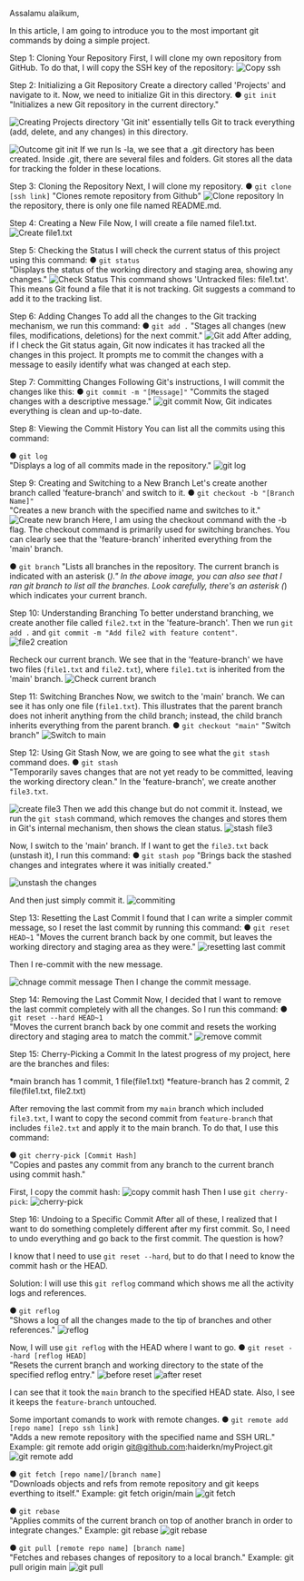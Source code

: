 Assalamu alaikum,

In this article, I am going to introduce you to the most important git commands by doing a simple project.

Step 1: Cloning Your Repository
First, I will clone my own repository from GitHub. To do that, I will copy the SSH key of the repository:
![Copy ssh](screenshots/1.%20repo%20ssh%20github.PNG)

Step 2: Initializing a Git Repository
Create a directory called 'Projects' and navigate to it. Now, we need to initialize Git in this directory. 
● `git init`  
  "Initializes a new Git repository in the current directory."

![Creating Projects directory](screenshots/2.%20git%20init.PNG)
'Git init' essentially tells Git to track everything (add, delete, and any changes) in this directory. 

![Outcome git init](screenshots/3.%20outcome%20of%20'git%20init'.PNG)
If we run ls -la, we see that a .git directory has been created. Inside .git, there are several files and folders. Git stores all the data for tracking the folder in these locations.

Step 3: Cloning the Repository
Next, I will clone my repository.
● `git clone [ssh link]`
"Clones remote repository from Github"
![Clone repository](screenshots/4.%20git%20clone.PNG)
In the repository, there is only one file named README.md.

Step 4: Creating a New File
Now, I will create a file named file1.txt.
![Create file1.txt](screenshots/5.%20create%20file1.PNG)

Step 5: Checking the Status
I will check the current status of this project using this command:
● `git status`  
  "Displays the status of the working directory and staging area, showing any changes."
![Check Status](screenshots/6.%20git%20status.PNG)
This command shows 'Untracked files: file1.txt'. This means Git found a file that it is not tracking. Git suggests a command to add it to the tracking list.

Step 6: Adding Changes
To add all the changes to the Git tracking mechanism, we run this command:
● `git add .`
  "Stages all changes (new files, modifications, deletions) for the next commit."
![Git add](screenshots/7.%20git%20add.PNG)
After adding, if I check the Git status again, Git now indicates it has tracked all the changes in this project. It prompts me to commit the changes with a message to easily identify what was changed at each step.

Step 7: Committing Changes
Following Git's instructions, I will commit the changes like this:
● `git commit -m "[Message]"`
  "Commits the staged changes with a descriptive message."
  ![git commit](screenshots/8.%20git%20commit.PNG)
Now, Git indicates everything is clean and up-to-date.

Step 8: Viewing the Commit History
You can list all the commits using this command:

● `git log`  
  "Displays a log of all commits made in the repository."
![git log](screenshots/9.%20git%20log.PNG)



Step 9: Creating and Switching to a New Branch
Let's create another branch called 'feature-branch' and switch to it.
● `git checkout -b "[Branch Name]"`  
  "Creates a new branch with the specified name and switches to it."
![Create new branch](screenshots/10.%20git%20checkout%20+%20branch.PNG)
Here, I am using the checkout command with the -b flag. The checkout command is primarily used for switching branches. You can clearly see that the 'feature-branch' inherited everything from the 'main' branch.

● `git branch` 
  "Lists all branches in the repository. The current branch is indicated with an asterisk (*)."
In the above image, you can also see that I ran git branch to list all the branches. Look carefully, there's an asterisk (*) which indicates your current branch.

Step 10: Understanding Branching
To better understand branching, we create another file called `file2.txt` in the 'feature-branch'. Then we run `git add .` and `git commit -m "Add file2 with feature content"`.
![file2 creation](screenshots/11.%20create%20file2%20in%20feature-branch.PNG)

Recheck our current branch. We see that in the 'feature-branch' we have two files (`file1.txt` and `file2.txt`), where `file1.txt` is inherited from the 'main' branch.
![Check current branch](screenshots/12.%20files%20in%20feature-branch.PNG)

Step 11: Switching Branches
Now, we switch to the 'main' branch. We can see it has only one file (`file1.txt`). This illustrates that the parent branch does not inherit anything from the child branch; instead, the child branch inherits everything from the parent branch.
● `git checkout "main"`
   "Switch branch"
![Switch to main](screenshots/13.%20files%20in%20main%20branch.PNG)

Step 12: Using Git Stash
Now, we are going to see what the `git stash` command does.
● `git stash`  
  "Temporarily saves changes that are not yet ready to be committed, leaving the working directory clean."
In the 'feature-branch', we create another `file3.txt`.

![create file3](screenshots/14.%20create%20file3.PNG)
Then we add this change but do not commit it. Instead, we run the `git stash` command, which removes the changes and stores them in Git's internal mechanism, then shows the clean status.
![stash file3](screenshots/15.%20stash%20file3.PNG)

Now, I switch to the 'main' branch. If I want to get the `file3.txt` back (unstash it), I run this command:
● `git stash pop`
  "Brings back the stashed changes and integrates where it was initially created."

![unstash the changes](screenshots/16.%20stash%20pop%20to%20main.PNG)

And then just simply commit it.
![commiting](screenshots/17.%20commit%20stashed%20file3.PNG)


Step 13: Resetting the Last Commit
I found that I can write a simpler commit message, so I reset the last commit by running this command:
● `git reset HEAD~1`
  "Moves the current branch back by one commit, but leaves the working directory and staging area as they were."
  ![resetting last commit](screenshots/18.%20reset%20last%201%20commit.PNG)

Then I re-commit with the new message.

![chnage commit message](screenshots/19.%20changing%20the%20commit%20meassage.PNG)
Then I change the commit message.

Step 14: Removing the Last Commit
Now, I decided that I want to remove the last commit completely with all the changes. So I run this command:
● `git reset --hard HEAD~1`  
  "Moves the current branch back by one commit and resets the working directory and staging area to match the commit."
![remove commit](screenshots/20.%20reset%20--hard.PNG)

Step 15: Cherry-Picking a Commit
In the latest progress of my project, here are the branches and files:

 *main branch has 1 commit, 1 file(file1.txt)
 *feature-branch has 2 commit, 2 file(file1.txt, file2.txt)

After removing the last commit from my `main` branch which included `file3.txt`, I want to copy the second commit from `feature-branch` that includes `file2.txt` and apply it to the main branch. To do that, I use this command:

● `git cherry-pick [Commit Hash]`  
  "Copies and pastes any commit from any branch to the current branch using commit hash."

First, I copy the commit hash:
![copy commit hash](screenshots/21.%20copy%20commit%20hash.PNG)
Then I use `git cherry-pick`:
![cherry-pick](screenshots/22.%20git%20cherry-pick.PNG)


Step 16: Undoing to a Specific Commit
After all of these, I realized that I want to do something completely different after my first commit. So, I need to undo everything and go back to the first commit. The question is how?

I know that I need to use `git reset --hard`, but to do that I need to know the commit hash or the HEAD.

Solution: I will use this `git reflog` command which shows me all the activity logs and references.

● `git reflog`  
  "Shows a log of all the changes made to the tip of branches and other references."
![reflog](screenshots/23.%20git%20reflog.PNG)

Now, I will use `git reflog` with the HEAD where I want to go.
● `git reset --hard [reflog HEAD]`  
  "Resets the current branch and working directory to the state of the specified reflog entry."
![before reset](screenshots/24.%20before%20git%20reset%20HEAD.PNG)
![after reset](screenshots/25.%20after%20git%20reset%20HEAD.PNG)

I can see that it took the `main` branch to the specified HEAD state. Also, I see it keeps the `feature-branch` untouched.



Some important comands to work with remote changes.
● `git remote add [repo name] [repo ssh link]`  
  "Adds a new remote repository with the specified name and SSH URL."
  Example: git remote add origin git@github.com:haiderkn/myProject.git
![git remote add](screenshots/26.%20git%20remote%20add.PNG)

● `git fetch [repo name]/[branch name]`  
  "Downloads objects and refs from remote repository and git keeps everthing to itself."
  Example: git fetch origin/main
  ![git fetch](screenshots/27.%20git%20fetch.PNG)

● `git rebase`  
  "Applies commits of the current branch on top of another branch in order to integrate changes."
  Example: git rebase
  ![git rebase](screenshots/28.%20git%20rebase.PNG)

● `git pull [remote repo name] [branch name]`  
  "Fetches and rebases changes of repository to a local branch."
  Example: git pull origin main
  ![git pull](screenshots/29.%20git%20pull.PNG)
